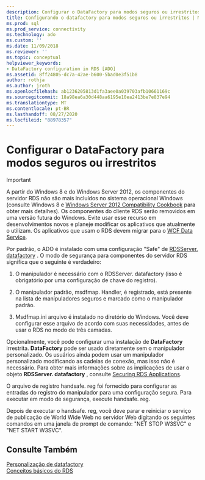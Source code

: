 ```yaml
---
description: Configurar o DataFactory para modos seguros ou irrestritos
title: Configurando o datafactory para modos seguros ou irrestritos | Microsoft Docs
ms.prod: sql
ms.prod_service: connectivity
ms.technology: ado
ms.custom: ''
ms.date: 11/09/2018
ms.reviewer: ''
ms.topic: conceptual
helpviewer_keywords:
- DataFactory configuration in RDS [ADO]
ms.assetid: 8ff24805-dc7a-42ae-b600-5bad0e3f51b8
author: rothja
ms.author: jroth
ms.openlocfilehash: ab1236205813d1fa3aee0a039703afb10661169c
ms.sourcegitcommit: 18a98ea6a30d448aa6195e10ea2413be7e837e94
ms.translationtype: MT
ms.contentlocale: pt-BR
ms.lasthandoff: 08/27/2020
ms.locfileid: "88978357"
---
```

# <a name="configuring-datafactory-for-safe-or-unrestricted-modes"></a>Configurar o DataFactory para modos seguros ou irrestritos
> [!IMPORTANT]
>  A partir do Windows 8 e do Windows Server 2012, os componentes do servidor RDS não são mais incluídos no sistema operacional Windows (consulte Windows 8 e [Windows Server 2012 Compatibility Cookbook](https://www.microsoft.com/download/details.aspx?id=27416) para obter mais detalhes). Os componentes do cliente RDS serão removidos em uma versão futura do Windows. Evite usar esse recurso em desenvolvimentos novos e planeje modificar os aplicativos que atualmente o utilizam. Os aplicativos que usam o RDS devem migrar para o [WCF Data Service](https://go.microsoft.com/fwlink/?LinkId=199565).  
  
 Por padrão, o ADO é instalado com uma configuração "Safe" de [RDSServer. datafactory](../../reference/rds-api/datafactory-object-rdsserver.md) . O modo de segurança para componentes do servidor RDS significa que o seguinte é verdadeiro:  
  
1.  O manipulador é necessário com o RDSServer. datafactory (isso é obrigatório por uma configuração de chave do registro).  
  
2.  O manipulador padrão, msdfmap. Handler, é registrado, está presente na lista de manipuladores seguros e marcado como o manipulador padrão.  
  
3.  Msdfmap.ini arquivo é instalado no diretório do Windows. Você deve configurar esse arquivo de acordo com suas necessidades, antes de usar o RDS no modo de três camadas.  
  
 Opcionalmente, você pode configurar uma instalação de **DataFactory** irrestrita. **DataFactory** pode ser usado diretamente sem o manipulador personalizado. Os usuários ainda podem usar um manipulador personalizado modificando as cadeias de conexão, mas isso não é necessário. Para obter mais informações sobre as implicações de usar o objeto **RDSServer. datafactory** , consulte [Securing RDS Applications](./securing-rds-applications.md).  
  
 O arquivo de registro handsafe. reg foi fornecido para configurar as entradas do registro do manipulador para uma configuração segura. Para executar em modo de segurança, execute handsafe. reg.  
  
 Depois de executar o handsafe. reg, você deve parar e reiniciar o serviço de publicação de World Wide Web no servidor Web digitando os seguintes comandos em uma janela de prompt de comando: "NET STOP W3SVC" e "NET START W3SVC".  
  
## <a name="see-also"></a>Consulte Também  
 [Personalização de datafactory](./datafactory-customization.md)   
 [Conceitos básicos do RDS](./rds-fundamentals.md)